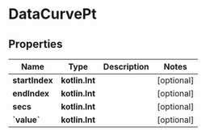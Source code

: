 
# DataCurvePt

## Properties
Name | Type | Description | Notes
------------ | ------------- | ------------- | -------------
**startIndex** | **kotlin.Int** |  |  [optional]
**endIndex** | **kotlin.Int** |  |  [optional]
**secs** | **kotlin.Int** |  |  [optional]
**&#x60;value&#x60;** | **kotlin.Int** |  |  [optional]



